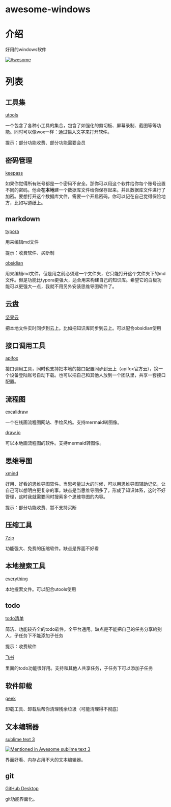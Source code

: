 # awesome-windows

# 介绍

好用的windows软件

[![Awesome](https://awesome.re/badge-flat.svg)](https://awesome.re)

# 列表

## 工具集

 [utools](https://www.u.tools/)

一个包含了各种小工具的集合，包含了如强化的剪切板、屏幕录制、截图等等功能。同时可以像wox一样：通过输入文字来打开软件。

提示：部分功能收费、部分功能需要会员

## 密码管理

[keepass](https://keepass.com/)

如果你觉得所有账号都是一个密码不安全。那你可以用这个软件给你每个账号设置不同的密码。他会**在本地**建一个数据库文件给你保存起来。并且数据库文件进行了加密。要想打开这个数据库文件，需要一个开启密码，你可以记在自己觉得保险地方，比如写道纸上。

## markdown

[typora](https://www.typora.net/)

用来编辑md文件

提示：收费软件、买断制

[obsidian](https://obsidian.md/)

用来编辑md文件，但是用之前必须建一个文件夹，它只能打开这个文件夹下的md文件。但是功能比typora更强大，适合用来构建自己的知识库。希望它的白板功能可以更强大一点，我就不用另外安装思维导图软件了。

## 云盘

[坚果云](https://www.jianguoyun.com/)

把本地文件实时同步到云上。比如把知识库同步到云上。可以配合obsidian使用

## 接口调用工具

[apifox](https://apifox.com/)

接口调用工具，同时也支持把本地的接口配置同步到云上（apifox官方云），换一个设备登陆账号自动下载。也可以把自己和其他人放到一个团队里，共享一套接口配置。

## 流程图

[excalidraw](https://excalidraw.com/)

一个在线画流程图网站、手绘风格。支持mermaid转图像。

[draw.io](https://github.com/jgraph/drawio-desktop/releases)

可以本地画流程图的软件。支持mermaid转图像。

## 思维导图

[xmind](https://xmind.cn/)

好用、好看的思维导图软件。当思考量过大的时候，可以用思维导图辅助记忆，让自己可以想明白更复杂的事。缺点是当思维导图多了，形成了知识体系，这时不好管理，这时我就需要同时搜索多个思维导图的内容。

提示：部分功能收费、暂不支持买断

## 压缩工具

[7zip](https://www.7-zip.org/)

功能强大、免费的压缩软件。缺点是界面不好看

## 本地搜索工具

[everything](https://www.voidtools.com/zh-cn/)

本地搜索文件。可以配合utools使用

## todo

[todo清单](https://todo.evestudio.cn/)

简洁、功能较齐全的todo软件。全平台通用。缺点是不能把自己的任务分享給别人，子任务下不能添加子任务

提示：收费软件

[飞书](https://www.feishu.cn/download)

里面的todo功能很好用。支持和其他人共享任务，子任务下可以添加子任务

## 软件卸载

[geek](https://geekuninstaller.com/)

卸载工具、卸载后帮你清理残余垃圾（可能清理得不彻底）

## 文本编辑器

[sublime text 3](https://www.sublimetext.com/3)

[![Mentioned in Awesome sublime text 3](https://awesome.re/mentioned-badge-flat.svg)](https://github.com/sindresorhus/awesome)

界面好看、内存占用不大的文本编辑器。

## git

[GitHub Desktop](https://desktop.github.com/)

git功能界面化。
